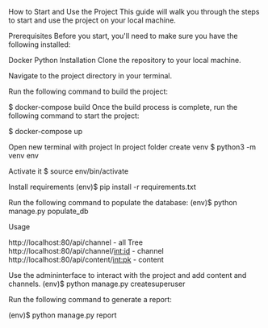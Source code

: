 How to Start and Use the Project
This guide will walk you through the steps to start and use the project on your local machine.

Prerequisites
Before you start, you'll need to make sure you have the following installed:

Docker
Python
Installation
Clone the repository to your local machine.

Navigate to the project directory in your terminal.

Run the following command to build the project:


$ docker-compose build
Once the build process is complete, run the following command to start the project:

$ docker-compose up

Open new terminal with project
In project folder create venv
$ python3 -m venv env

Activate it
$ source env/bin/activate

Install requirements
(env)$ pip install -r requirements.txt

Run the following command to populate the database:
(env)$ python manage.py populate_db

Usage

http://localhost:80/api/channel           - all Tree
http://localhost:80/api/channel/<int:id>  - channel
http://localhost:80/api/content/<int:pk>   - content

Use the admininterface to interact with the project and add content and channels.
(env)$ python manage.py createsuperuser

Run the following command to generate a report:

(env)$ python manage.py report






